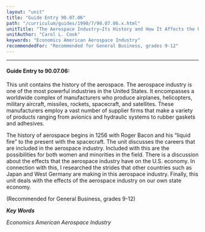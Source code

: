```yaml
---
layout: "unit"
title: "Guide Entry 90.07.06"
path: "/curriculum/guides/1990/7/90.07.06.x.html"
unitTitle: "The Aerospace Industry—Its History and How It Affects the U.S. Economy"
unitAuthor: "Carol L. Cook"
keywords: "Economics American Aerospace Industry"
recommendedFor: "Recommended for General Business, grades 9-12"
---
```

<body>
<hr/>
<h4>
Guide Entry to 90.07.06:
</h4>
This unit contains the history of the aerospace. The aerospace industry is one of the most powerful industries in the United States. It encompasses a worldwide complex of manufacturers who produce airplanes, helicopters, military aircraft, missiles, rockets, spacecraft, and satellites. These manufacturers employ a vast number of supplier firms that make a variety of products ranging from avionics and hydraulic systems to rubber gaskets and adhesives.
<p>
The history of aerospace begins in 1256 with Roger Bacon and his “liquid fire” to the present with the spacecraft. The unit discusses the careers that are included in the aerospace industry. Included with this are the possibilities for both women and minorities in the field. There is a discussion about the effects that the aerospace industry have on the U.S. economy. In connection with this, I researched the strides that other countries such as Japan and West Germany are making in this aerospace industry. Finally, this unit deals with the effects of the aerospace industry on our own state economy.
</p>
<p>
(Recommended for General Business, grades 9-12)
</p>
<p>
<b>
<i>
Key Words
</i>
</b>
<br/>
</p>
<p>
<i>
Economics American Aerospace Industry
</i>
</p>
</body>